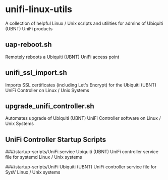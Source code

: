 # unifi-linux-utils
A collection of helpful Linux / Unix scripts and utilities for admins of Ubiquiti (UBNT) UniFi products

## uap-reboot.sh
Remotely reboots a Ubiquiti (UBNT) UniFi access point

## unifi_ssl_import.sh
Imports SSL certificates (including Let's Encrypt) for the Ubiquiti (UBNT) UniFi Controller on Linux / Unix Systems

## upgrade_unifi_controller.sh
Automates upgrade of Ubiquiti (UBNT) UniFi Controller software on Linux / Unix Systems

## UniFi Controller Startup Scripts
###/startup-scripts/UniFi.service
Ubiquiti (UBNT) UniFi controller service file for systemd Linux / Unix systems

###/startup-scripts/UniFi
Ubiquiti (UBNT) UniFi controller service file for SysV Linux / Unix systems
